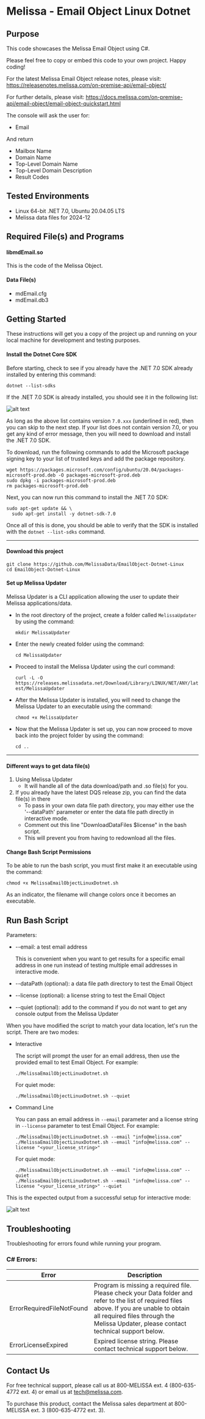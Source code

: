 # Melissa - Email Object Linux Dotnet

## Purpose

This code showcases the Melissa Email Object using C#.

Please feel free to copy or embed this code to your own project. Happy coding!

For the latest Melissa Email Object release notes, please visit: https://releasenotes.melissa.com/on-premise-api/email-object/

For further details, please visit: https://docs.melissa.com/on-premise-api/email-object/email-object-quickstart.html

The console will ask the user for:

- Email

And return 

- Mailbox Name
- Domain Name
- Top-Level Domain Name
- Top-Level Domain Description
- Result Codes

## Tested Environments

- Linux 64-bit .NET 7.0, Ubuntu 20.04.05 LTS
- Melissa data files for 2024-12

## Required File(s) and Programs

#### libmdEmail.so

This is the code of the Melissa Object.

#### Data File(s)

- mdEmail.cfg
- mdEmail.db3

## Getting Started
These instructions will get you a copy of the project up and running on your local machine for development and testing purposes.

#### Install the Dotnet Core SDK
Before starting, check to see if you already have the .NET 7.0 SDK already installed by entering this command:

`dotnet --list-sdks`

If the .NET 7.0 SDK is already installed, you should see it in the following list:

![alt text](/screenshots/dotnet_output.PNG)

As long as the above list contains version `7.0.xxx` (underlined in red), then you can skip to the next step. If your list does not contain version 7.0, or you get any kind of error message, then you will need to download and install the .NET 7.0 SDK.

To download, run the following commands to add the Microsoft package signing key to your list of trusted keys and add the package repository.

```
wget https://packages.microsoft.com/config/ubuntu/20.04/packages-microsoft-prod.deb -O packages-microsoft-prod.deb
sudo dpkg -i packages-microsoft-prod.deb
rm packages-microsoft-prod.deb
```

Next, you can now run this command to install the .NET 7.0 SDK:

```
sudo apt-get update && \
  sudo apt-get install -y dotnet-sdk-7.0
```

Once all of this is done, you should be able to verify that the SDK is installed with the `dotnet --list-sdks` command.

----------------------------------------

#### Download this project
```
git clone https://github.com/MelissaData/EmailObject-Dotnet-Linux
cd EmailObject-Dotnet-Linux
```

#### Set up Melissa Updater 
Melissa Updater is a CLI application allowing the user to update their Melissa applications/data. 

- In the root directory of the project, create a folder called `MelissaUpdater` by using the command: 

  `mkdir MelissaUpdater`

- Enter the newly created folder using the command:

  `cd MelissaUpdater`

- Proceed to install the Melissa Updater using the curl command: 

  `curl -L -O https://releases.melissadata.net/Download/Library/LINUX/NET/ANY/latest/MelissaUpdater`

- After the Melissa Updater is installed, you will need to change the Melissa Updater to an executable using the command:

  `chmod +x MelissaUpdater`

- Now that the Melissa Updater is set up, you can now proceed to move back into the project folder by using the command:
  
   `cd ..`
----------------------------------------

#### Different ways to get data file(s)
1.  Using Melissa Updater
    - It will handle all of the data download/path and .so file(s) for you. 
2.  If you already have the latest DQS release zip, you can find the data file(s) in there
    - To pass in your own data file path directory, you may either use the '--dataPath' parameter or enter the data file path directly in interactive mode.
    - Comment out this line "DownloadDataFiles $license" in the bash script.
    - This will prevent you from having to redownload all the files.

#### Change Bash Script Permissions
To be able to run the bash script, you must first make it an executable using the command:

`chmod +x MelissaEmailObjectLinuxDotnet.sh`

As an indicator, the filename will change colors once it becomes an executable.

## Run Bash Script
Parameters:
- --email: a test email address
 	
  This is convenient when you want to get results for a specific email address in one run instead of testing multiple email addresses in interactive mode.  

- --dataPath (optional): a data file path directory to test the Email Object
- --license (optional): a license string to test the Email Object

- --quiet (optional): add to the command if you do not want to get any console output from the Melissa Updater

When you have modified the script to match your data location, let's run the script. There are two modes:
- Interactive 

  The script will prompt the user for an email address, then use the provided email to test Email Object. For example:
  ```
  ./MelissaEmailObjectLinuxDotnet.sh
  ```
  For quiet mode:
  ```
  ./MelissaEmailObjectLinuxDotnet.sh --quiet
  ```
- Command Line 

  You can pass an email address in ```--email``` parameter and a license string in ```--license``` parameter to test Email Object. For example:
  ```
  ./MelissaEmailObjectLinuxDotnet.sh --email "info@melissa.com"
  ./MelissaEmailObjectLinuxDotnet.sh --email "info@melissa.com" --license "<your_license_string>"
  ```
  For quiet mode:
  ```
  ./MelissaEmailObjectLinuxDotnet.sh --email "info@melissa.com" --quiet
  ./MelissaEmailObjectLinuxDotnet.sh --email "info@melissa.com" --license "<your_license_string>" --quiet
  ```
This is the expected output from a successful setup for interactive mode:

![alt text](/screenshots/output.png)

## Troubleshooting
Troubleshooting for errors found while running your program.

### C# Errors:
| Error      | Description |
| ----------- | ----------- |
| ErrorRequiredFileNotFound      | Program is missing a required file. Please check your Data folder and refer to the list of required files above. If you are unable to obtain all required files through the Melissa Updater, please contact technical support below. |
| ErrorLicenseExpired   | Expired license string. Please contact technical support below. |

## Contact Us
For free technical support, please call us at 800-MELISSA ext. 4 (800-635-4772 ext. 4) or email us at tech@melissa.com.

To purchase this product, contact the Melissa sales department at 800-MELISSA ext. 3 (800-635-4772 ext. 3).
